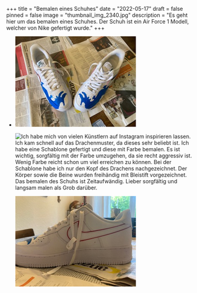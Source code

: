 +++
title = "Bemalen eines Schuhes"
date = "2022-05-17"
draft = false
pinned = false
image = "thumbnail_img_2340.jpg"
description = "Es geht hier um das bemalen eines Schuhes. Der Schuh ist ein Air Force 1 Modell, welcher von Nike gefertigt wurde."
+++
* ![Ich habe mich für einen der bekanntesten Schuhe entschieden. Der Air Force 1 von Nike. Meiner Meinung nach ist es der beste Schuh um Farbe aufzutragen. Der Schuh bringt eine lange Geschichte mit sich. Er wurde 1982 auf den Markt gebracht und ist durch die Hip-Hop Szene bekannt geworden. Ich habe bei diesem Projekt einen blauen Drachen aufgetragen, weil ich den Farbübergang von Weiss zu Blau mag.](thumbnail_img_2341-1-.jpg)

  ![Ich habe mich von vielen Künstlern auf Instagram inspirieren lassen. Ich kam schnell auf das Drachenmuster, da dieses sehr beliebt ist. Ich habe eine Schablone gefertigt und diese mit Farbe bemalen. Es ist wichtig, sorgfältig mit der Farbe umzugehen, da sie recht aggressiv ist. Wenig Farbe reicht schon um viel erreichen zu können. Bei der Schablone habe ich nur den Kopf des Drachens nachgezeichnet. Der Körper sowie die Beine wurden freihändig mit Bleistift vorgezeichnet. Das bemalen des Schuhs ist Zeitaufwändig. Lieber sorgfältig und langsam malen als Grob darüber.](thumbnail_img_2339.jpg)

  ![Im Grossen und Ganzen hat mir die Arbeit sehr viel spass gemacht. Diese Sneaker können bei jedem Wetter getragen werden denn die Farbe ist Wasserdicht. Für mich sind Sneaker eine Art Hobby und es war toll aus einem Hobby ein Projekt zu gestalten. ](thumbnail_img_2340.jpg)